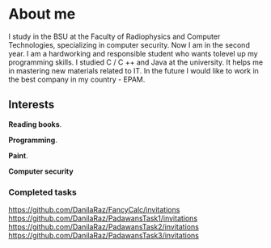 # About me
  I study in the BSU at the Faculty of Radiophysics and Computer Technologies, specializing in computer security. Now I am in the second year. I am a hardworking and responsible student who wants tolevel up my programming skills. I studied C / C ++ and Java at the university. It helps me in mastering new materials related to IT. In the future I would like to work in the best company in my country - EPAM.
## Interests
**Reading books**.

**Programming**.

**Paint**. 

**Computer security**

### Completed tasks
https://github.com/DanilaRaz/FancyCalc/invitations
https://github.com/DanilaRaz/PadawansTask1/invitations
https://github.com/DanilaRaz/PadawansTask2/invitations
https://github.com/DanilaRaz/PadawansTask3/invitations
